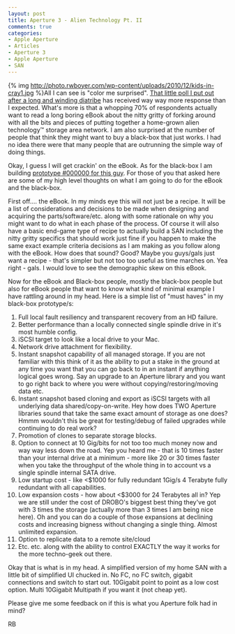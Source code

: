 ```yaml
---
layout: post
title: Aperture 3 - Alien Technology Pt. II
comments: true
categories:
- Apple Aperture
- Articles
- Aperture 3
- Apple Aperture
- SAN
---
```

{% img http://photo.rwboyer.com/wp-content/uploads/2010/12/kids-in-cray1.jpg %}All I can see is "color me surprised". <a href="http://photo.rwboyer.com/2010/12/15/aperture-3-and-alien-technology/">That little poll I put out after a long and winding diatribe</a> has received way way more response than I expected. What's more is that a whopping 70% of respondents actually want to read a long boring eBook about the nitty gritty of forking around with all the bits and pieces of putting together a home-grown alien technology™ storage area network. I am also surprised at the number of people that think they might want to buy a black-box that just works. I had no idea there were that many people that are outrunning the simple way of doing things.

Okay, I guess I will get crackin' on the eBook. As for the black-box I am building <a href="http://blog.lesterpickerphoto.com/">prototype #000000 for this guy</a>. For those of you that asked here are some of my high level thoughts on what I am going to do for the eBook and the black-box.

First off.... the eBook. In my minds eye this will not just be a recipe. It will be a list of considerations and decisions to be made when designing and acquiring the parts/software/etc. along with some rationale on why you might want to do what in each phase of the process. Of course it will also have a basic end-game type of recipe to actually build a SAN including the nitty gritty specifics that should work just fine if you happen to make the same exact example criteria decisions as I am making as you follow along with the eBook. How does that sound? Good? Maybe you guys/gals just want a recipe - that's simpler but not too too useful as time marches on. Yea right - gals. I would love to see the demographic skew on this eBook.

Now for the eBook and Black-box people, mostly the black-box people but also for eBook people that want to know what kind of minimal example I have rattling around in my head. Here is a simple list of "must haves" in my black-box prototype/s:
<ol>
	<li>Full local fault resiliency and transparent recovery from an HD failure.</li>
	<li>Better performance than a locally connected single spindle drive in it's most humble config.</li>
	<li>iSCSI target to look like a local drive to your Mac.</li>
	<li>Network drive attachment for flexibility.</li>
	<li>Instant snapshot capability of all managed storage. If you are not familiar with this think of it as the ability to put a stake in the ground at any time you want that you can go back to in an instant if anything logical goes wrong. Say an upgrade to an Aperture library and you want to go right back to where you were without copying/restoring/moving data etc.</li>
	<li>Instant snapshot based cloning and export as iSCSI targets with all underlying data shared/copy-on-write. Hey how does TWO Aperture libraries sound that take the same exact amount of storage as one does? Hmmm wouldn't this be great for testing/debug of failed upgrades while continuing to do real work?</li>
	<li>Promotion of clones to separate storage blocks.</li>
	<li>Option to connect at 10 Gig/bits for not too too much money now and way way less down the road. Yep you heard me - that is 10 times faster than your internal drive at a minimum - more like 20 or 30 times faster when you take the throughput of the whole thing in to account vs a single spindle internal SATA drive.</li>
	<li>Low startup cost - like &lt;$1000 for fully redundant 1Gig/s 4 Terabyte fully redundant with all capabilities.</li>
	<li>Low expansion costs - how about &lt;$3000 for 24 Terabytes all in? Yep we are still under the cost of DROBO's biggest best thing they've got with 3 times the storage (actually more than 3 times I am being nice here). Oh and you can do a couple of those expansions at declining costs and increasing bigness without changing a single thing. Almost unlimited expansion.</li>
	<li>Option to replicate data to a remote site/cloud</li>
	<li>Etc. etc. along with the ability to control EXACTLY the way it works for the more techno-geek out there.</li>
</ol>
Okay that is what is in my head. A simplified version of my home SAN with a little bit of simplified UI chucked in. No FC, no FC switch, gigabit connections and switch to start out. 10Gigabit point to point as a low cost option. Multi 10Gigabit Multipath if you want it (not cheap yet).

Please give me some feedback on if this is what you Aperture folk had in mind?

RB